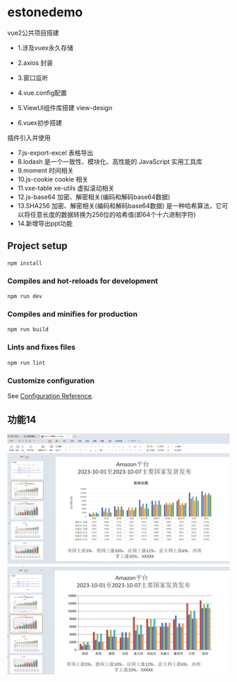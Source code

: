 # estonedemo
vue2公共项目搭建
+ 1.涉及vuex永久存储
+ 2.axios 封装
+ 3.窗口监听

+ 4.vue.config配置

+ 5.ViewUI组件库搭建 view-design

+ 6.vuex初步搭建

插件引入并使用
+ 7.js-export-excel 表格导出
+ 8.lodash  是一个一致性、模块化、高性能的 JavaScript 实用工具库
+ 9.moment 时间相关
+ 10.js-cookie  cookie 相关
+ 11.vxe-table  xe-utils 虚拟滚动相关
+ 12.js-base64  加密、解密相关(编码和解码base64数据)
+ 13.SHA256  加密、解密相关(编码和解码base64数据) 是一种哈希算法，它可以将任意长度的数据转换为256位的哈希值(即64个十六进制字符)
+ 14.新增导出ppt功能
## Project setup
```
npm install
```

### Compiles and hot-reloads for development
```
npm run dev
```

### Compiles and minifies for production
```
npm run build
```

### Lints and fixes files
```
npm run lint
```

### Customize configuration
See [Configuration Reference](https://cli.vuejs.org/config/).

## 功能14
![ppt PPT 前端ppt](./src/assets/ppt/20231124163740.png)
![ppt PPT 前端ppt](./src/assets/ppt/20231124163826.png)

